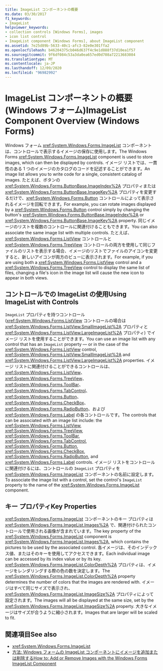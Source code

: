```yaml
---
title: ImageList コンポーネントの概要
ms.date: 03/30/2017
f1_keywords:
- ImageList
helpviewer_keywords:
- collection controls [Windows Forms], images
- icon list control
- ImageList component [Windows Forms], about ImageList component
ms.assetid: 7e25d89b-5633-40c1-afc3-82e0e301ffa2
ms.openlocfilehash: b46204375cb046d637f4c9e1d888f37d10ea1f57
ms.sourcegitcommit: 9f6df084c53a3da0ea657ed0d708a72213683084
ms.translationtype: MT
ms.contentlocale: ja-JP
ms.lasthandoff: 12/09/2020
ms.locfileid: "96982992"
---
```

# <a name="imagelist-component-overview-windows-forms"></a><span data-ttu-id="a912f-102">ImageList コンポーネントの概要 (Windows フォーム)</span><span class="sxs-lookup"><span data-stu-id="a912f-102">ImageList Component Overview (Windows Forms)</span></span>

<span data-ttu-id="a912f-103">Windows フォーム <xref:System.Windows.Forms.ImageList> コンポーネントは、コントロールで表示するイメージの保存に使用します。</span><span class="sxs-lookup"><span data-stu-id="a912f-103">The Windows Forms <xref:System.Windows.Forms.ImageList> component is used to store images, which can then be displayed by controls.</span></span> <span data-ttu-id="a912f-104">イメージ リストでは、一貫性のある 1 つのイメージのカタログのコードを記述することができます。</span><span class="sxs-lookup"><span data-stu-id="a912f-104">An image list allows you to write code for a single, consistent catalog of images.</span></span> <span data-ttu-id="a912f-105">たとえば、ボタンの <xref:System.Windows.Forms.ButtonBase.ImageIndex%2A> プロパティまたは <xref:System.Windows.Forms.ButtonBase.ImageKey%2A> プロパティを変更するだけで、<xref:System.Windows.Forms.Button> コントロールによって表示されるイメージを回転できます。</span><span class="sxs-lookup"><span data-stu-id="a912f-105">For example, you can rotate images displayed by a <xref:System.Windows.Forms.Button> control simply by changing the button's <xref:System.Windows.Forms.ButtonBase.ImageIndex%2A> or <xref:System.Windows.Forms.ButtonBase.ImageKey%2A> property.</span></span> <span data-ttu-id="a912f-106">同じイメージのリストを複数のコントロールに関連付けることもできます。</span><span class="sxs-lookup"><span data-stu-id="a912f-106">You can also associate the same image list with multiple controls.</span></span> <span data-ttu-id="a912f-107">たとえば、<xref:System.Windows.Forms.ListView> コントロールと <xref:System.Windows.Forms.TreeView> コントロールの両方を使用して同じファイルのリストを表示する場合、イメージのリストでファイルのアイコンを変更すると、新しいアイコンが両方のビューに表示されます。</span><span class="sxs-lookup"><span data-stu-id="a912f-107">For example, if you are using both a <xref:System.Windows.Forms.ListView> control and a <xref:System.Windows.Forms.TreeView> control to display the same list of files, changing a file's icon in the image list will cause the new icon to appear in both views.</span></span>

## <a name="using-imagelist-with-controls"></a><span data-ttu-id="a912f-108">コントロールでの ImageList の使用</span><span class="sxs-lookup"><span data-stu-id="a912f-108">Using ImageList with Controls</span></span>

<span data-ttu-id="a912f-109">`ImageList` プロパティを持つコントロール (<xref:System.Windows.Forms.ListView> コントロールの場合は <xref:System.Windows.Forms.ListView.SmallImageList%2A> プロパティと <xref:System.Windows.Forms.ListView.LargeImageList%2A> プロパティ) でイメージ リストを使用することができます。</span><span class="sxs-lookup"><span data-stu-id="a912f-109">You can use an image list with any control that has an `ImageList` property — or in the case of the <xref:System.Windows.Forms.ListView> control, <xref:System.Windows.Forms.ListView.SmallImageList%2A> and <xref:System.Windows.Forms.ListView.LargeImageList%2A> properties.</span></span> <span data-ttu-id="a912f-110">イメージ リストに関連付けることができるコントロールは、<xref:System.Windows.Forms.ListView>、<xref:System.Windows.Forms.TreeView>、<xref:System.Windows.Forms.ToolBar>、<xref:System.Windows.Forms.TabControl>、<xref:System.Windows.Forms.Button>、<xref:System.Windows.Forms.CheckBox>、<xref:System.Windows.Forms.RadioButton>、および <xref:System.Windows.Forms.Label> の各コントロールです。</span><span class="sxs-lookup"><span data-stu-id="a912f-110">The controls that can be associated with an image list include: the <xref:System.Windows.Forms.ListView>, <xref:System.Windows.Forms.TreeView>, <xref:System.Windows.Forms.ToolBar>, <xref:System.Windows.Forms.TabControl>, <xref:System.Windows.Forms.Button>, <xref:System.Windows.Forms.CheckBox>, <xref:System.Windows.Forms.RadioButton>, and <xref:System.Windows.Forms.Label> controls.</span></span> <span data-ttu-id="a912f-111">イメージ リストをコントロールに関連付けるには、コントロールの `ImageList` プロパティを <xref:System.Windows.Forms.ImageList> コンポーネントの名前に設定します。</span><span class="sxs-lookup"><span data-stu-id="a912f-111">To associate the image list with a control, set the control's `ImageList` property to the name of the <xref:System.Windows.Forms.ImageList> component.</span></span>

## <a name="key-properties"></a><span data-ttu-id="a912f-112">キー プロパティ</span><span class="sxs-lookup"><span data-stu-id="a912f-112">Key Properties</span></span>

<span data-ttu-id="a912f-113"><xref:System.Windows.Forms.ImageList> コンポーネントのキー プロパティは <xref:System.Windows.Forms.ImageList.Images%2A> で、関連付けられたコントロールで使用される画像が含まれています。</span><span class="sxs-lookup"><span data-stu-id="a912f-113">The key property of the <xref:System.Windows.Forms.ImageList> component is <xref:System.Windows.Forms.ImageList.Images%2A>, which contains the pictures to be used by the associated control.</span></span> <span data-ttu-id="a912f-114">各イメージは、そのインデックス値、またはそのキーを使用してアクセスできます。</span><span class="sxs-lookup"><span data-stu-id="a912f-114">Each individual image can be accessed by its index value or by its key.</span></span> <span data-ttu-id="a912f-115"><xref:System.Windows.Forms.ImageList.ColorDepth%2A> プロパティは、イメージをレンダリングする際の色の数を決定します。</span><span class="sxs-lookup"><span data-stu-id="a912f-115">The <xref:System.Windows.Forms.ImageList.ColorDepth%2A> property determines the number of colors that the images are rendered with.</span></span> <span data-ttu-id="a912f-116">イメージはすべて同じサイズで表示され、<xref:System.Windows.Forms.ImageList.ImageSize%2A> プロパティによって設定されます。</span><span class="sxs-lookup"><span data-stu-id="a912f-116">The images will all be displayed at the same size, set by the <xref:System.Windows.Forms.ImageList.ImageSize%2A> property.</span></span> <span data-ttu-id="a912f-117">大きなイメージはサイズが合うように縮小されます。</span><span class="sxs-lookup"><span data-stu-id="a912f-117">Images that are larger will be scaled to fit.</span></span>

## <a name="see-also"></a><span data-ttu-id="a912f-118">関連項目</span><span class="sxs-lookup"><span data-stu-id="a912f-118">See also</span></span>

- <xref:System.Windows.Forms.ImageList>
- [<span data-ttu-id="a912f-119">方法: Windows フォームの ImageList コンポーネントにイメージを追加または削除する</span><span class="sxs-lookup"><span data-stu-id="a912f-119">How to: Add or Remove Images with the Windows Forms ImageList Component</span></span>](how-to-add-or-remove-images-with-the-windows-forms-imagelist-component.md)
